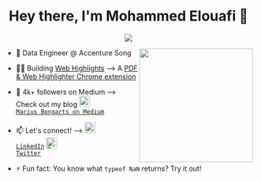 <h1 align="center">Hey there, I'm Mohammed Elouafi 👋</h1>

<p align="center">
<img src="https://komarev.com/ghpvc/?username=MariusBongarts&label=Profile+Views" />
</p>

<img align='right' src="https://media.giphy.com/media/M9gbBd9nbDrOTu1Mqx/giphy.gif" width="230">

- 💼 Data Engineer @ Accenture Song

- 👨‍💻 Building <a href="https://web-highlights.com" target="_blank" style="color: inherit">Web Highlights</a> --> A <a href="https://chrome.google.com/webstore/detail/web-highlights-pdf-web-hi/hldjnlbobkdkghfidgoecgmklcemanhm" target="_blank" style="color: inherit">PDF & Web Highlighter Chrome extension </a>

- 📝 4k+ followers on Medium --> Check out my blog <code><a href="https://medium.com/@mariusbongarts" target="_blank" title="LinkedIn Profile"><img width="22" src="https://play-lh.googleusercontent.com/hB9t3Z-mi284_49HA3nAuhO-W5Cyhje7r2P9McdgORoVCd-0SV54c12NMQWLHnqALw"> Marius Bongarts on Medium</a></code>


- 📫 Let's connect! --> <code><a href="https://www.linkedin.com/in/marius-bongarts-6b3638171/" target="_blank" title="LinkedIn Profile"><img alt="LinkedIn Logo" width="22" src="https://seeklogo.com/images/L/linkedin-icon-logo-FBADE03110-seeklogo.com.png"> LinkedIn</a></code> <code><a href="https://twitter.com/MariusBongarts" target="_blank" title="Twitter Profile"><img alt="Twitter Logo" width="22" src="https://seeklogo.com/images/T/twitter-2012-positive-logo-916EDF1309-seeklogo.com.png"> Twitter</a></code>


- ⚡ Fun fact: You know what `typeof NaN` returns? Try it out!
